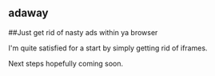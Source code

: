 adaway
- 

##Just get rid of nasty ads within ya browser

I'm quite satisfied for a start by simply getting rid of iframes. 

Next steps hopefully coming soon.
